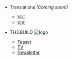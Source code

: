 <!-- _navbar.md -->

* Translations *(Coming soon!)*
  * 🇳🇱
  * 🇩🇪

* TH3.BUILD ![logo](/_media/bubble_black.svg ':size=12')

  * [Teaser](https://th3.build)
  * [TV](https://th3.build/tv)
  * [Newsletter](https://th3build.substack.com)